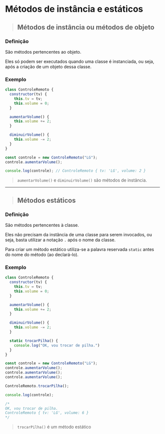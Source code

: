 # Métodos de instância e estáticos

> ## **Métodos de instância ou métodos de objeto**

### **Definição**

São métodos pertencentes ao objeto.

Eles só podem ser executados quando uma classe é instanciada, ou seja, após a criação de um objeto dessa classe.

### **Exemplo**

```js
class ControleRemoto {
  constructor(tv) {
    this.tv = tv;
    this.volume = 0;
  }

  aumentarVolume() {
    this.volume += 2;
  }

  diminuirVolume() {
    this.volume -= 2;
  }
}

const controle = new ControleRemoto("LG");
controle.aumentarVolume();

console.log(controle); // ControleRemoto { tv: 'LG', volume: 2 }
```

> `aumentarVolume()` e `diminuirVolume()` são métodos de instância.

---

> ## **Métodos estáticos**

### **Definição**

São métodos pertencentes à classe.

Eles não precisam da instância de uma classe para serem invocados, ou seja, basta utilizar a notação `.` após o nome da classe.

Para criar um método estático utiliza-se a palavra reservada `static` antes do nome do método (ao declará-lo).

### **Exemplo**

```js
class ControleRemoto {
  constructor(tv) {
    this.tv = tv;
    this.volume = 0;
  }

  aumentarVolume() {
    this.volume += 2;
  }

  diminuirVolume() {
    this.volume -= 2;
  }

  static trocarPilha() {
    console.log("OK, vou trocar de pilha.")
  }
}

const controle = new ControleRemoto("LG");
controle.aumentarVolume();
controle.aumentarVolume();
controle.aumentarVolume();

ControleRemoto.trocarPilha();

console.log(controle);

/*
OK, vou trocar de pilha.
ControleRemoto { tv: 'LG', volume: 6 }
*/
```

> `trocarPilha()` é um método estático